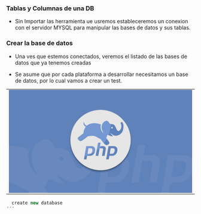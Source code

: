 ### Tablas y Columnas de una DB

- Sin Importar las herramienta ue usremos estableceremos un conexion con el servidor MYSQL para manipular las bases de datos y sus tablas.

### Crear la base de datos

- Una ves que estemos conectados, veremos el listado de las bases de datos que ya tenemos creadas

- Se asume que por cada plataforma a desarrollar necesitamos un base de datos, por lo cual vamos a crear un test.

<table align="center">
  <tr>
    <td align="center" style="padding=0;width=50%;">
      <img align="center" style="padding=0;" src="../images/phpEnd.jpg" />
    </td>
  </tr>
</table>

```js
  create new database
´´´